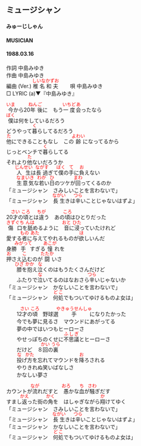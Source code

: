 <style type="text/css">
	ruby{
	    ruby-position: over;
	}
	ruby > rt{font-size: 12px;color:red;}
	p{font:16px;font-size: '楷体'}
</style>
## ミュージシャン
#### みゅーじしゃん
#### MUSICIAN
#### 1988.03.16


作詞     中島みゆき  
作曲      中島みゆき  
編曲 (Ver.) <ruby><rb>椎名和夫</rb><rp>(</rp><rt>しいなかずお</rt><rp>)</rp></ruby>　　 
唄     中島みゆき   
□ LYRIC (a)▼『中島みゆき』　   
   
<ruby><rb>今</rb><rp>(</rp><rt>いま</rt><rp>)</rp></ruby>から20<ruby><rb>年</rb><rp>(</rp><rt>ねん</rt><rp>)</rp></ruby><ruby><rb>後</rb><rp>(</rp><rt>ご</rt><rp>)</rp></ruby>に　もう<ruby><rb>一度</rb><rp>(</rp><rt>いちど</rt><rp>)</rp></ruby><ruby><rb>会</rb><rp>(</rp><rt>あ</rt><rp>)</rp></ruby>ったなら  
<ruby><rb>僕</rb><rp>(</rp><rt>ぼく</rt><rp>)</rp></ruby>は何をしているだろう  
どうやって<ruby><rb>暮</rb><rp>(</rp><rt>く</rt><rp>)</rp></ruby>らしてるだろう  
<ruby><rb>他</rb><rp>(</rp><rt>た</rt><rp>)</rp></ruby>にできることもなし　この<ruby><rb>齢</rb><rp>(</rp><rt>よわい</rt><rp>)</rp></ruby>になってるから  
じっとベンチで<ruby><rb>暮</rb><rp>(</rp><rt>く</rt><rp>)</rp></ruby>らしてる  
それより<ruby><rb>他</rb><rp>(</rp><rt>た</rt><rp>)</rp></ruby>ないだろうか  
　　<ruby><rb>人生</rb><rp>(</rp><rt>じんせい</rt><rp>)</rp></ruby>は<ruby><rb>長過</rb><rp>(</rp><rt>ながす</rt><rp>)</rp></ruby>ぎて<ruby><rb>僕</rb><rp>(</rp><rt>ぼく</rt><rp>)</rp></ruby>の<ruby><rb>手</rb><rp>(</rp><rt>て</rt><rp>)</rp></ruby>に<ruby><rb>負</rb><rp>(</rp><rt>お</rt><rp>)</rp></ruby>えない  
　　<ruby><rb>生意気</rb><rp>(</rp><rt>なまいき</rt><rp>)</rp></ruby>な<ruby><rb>若</rb><rp>(</rp><rt>わか</rt><rp>)</rp></ruby>い<ruby><rb>日</rb><rp>(</rp><rt>ひ</rt><rp>)</rp></ruby>のツケが<ruby><rb>回</rb><rp>(</rp><rt>まわ</rt><rp>)</rp></ruby>ってくるのか  
「ミュージシャン　さみしいことを言わないで」  
「ミュージシャン　<ruby><rb>長生</rb><rp>(</rp><rt>ながい</rt><rp>)</rp></ruby>きは<ruby><rb>辛</rb><rp>(</rp><rt>つら</rt><rp>)</rp></ruby>いことじゃないはずよ」  
  
20<ruby><rb>才</rb><rp>(</rp><rt>さい</rt><rp>)</rp></ruby>の<ruby><rb>頃</rb><rp>(</rp><rt>ころ</rt><rp>)</rp></ruby>とは<ruby><rb>違</rb><rp>(</rp><rt>ちが</rt><rp>)</rp></ruby>う　あの<ruby><rb>頃</rb><rp>(</rp><rt>ころ</rt><rp>)</rp></ruby>はひとりだった  
<ruby><rb>傷口</rb><rp>(</rp><rt>きずぐち</rt><rp>)</rp></ruby>を<ruby><rb>舐</rb><rp>(</rp><rt>んは</rt><rp>)</rp></ruby>めるように　<ruby><rb>音</rb><rp>(</rp><rt>おと</rt><rp>)</rp></ruby>に<ruby><rb>浸</rb><rp>(</rp><rt>ひた</rt><rp>)</rp></ruby>っていたけれど  
愛する<ruby><rb>者</rb><rp>(</rp><rt>もの</rt><rp>)</rp></ruby>に<ruby><rb>与</rb><rp>(</rp><rt>あた</rt><rp>)</rp></ruby>えてやれるものが<ruby><rb>欲</rb><rp>(</rp><rt>ほ</rt><rp>)</rp></ruby>しいんだ  
身勝<ruby><rb>手</rb><rp>(</rp><rt>みがって</rt><rp>)</rp></ruby>すぎる<ruby><rb>憧</rb><rp>(</rp><rt>あこが</rt><rp>)</rp></ruby>れを  
<ruby><rb>押</rb><rp>(</rp><rt>お</rt><rp>)</rp></ruby>さえ<ruby><rb>込</rb><rp>(</rp><rt>こ</rt><rp>)</rp></ruby>むのが<ruby><rb>闘</rb><rp>(</rp><rt>たたか</rt><rp>)</rp></ruby>いさ  
　　<ruby><rb>膝</rb><rp>(</rp><rt>ひざ</rt><rp>)</rp></ruby>を<ruby><rb>抱</rb><rp>(</rp><rt>かか</rt><rp>)</rp></ruby>え<ruby><rb>泣</rb><rp>(</rp><rt>な</rt><rp>)</rp></ruby>くのはもうたくさんだけど  
　　ふたりで<ruby><rb>泣</rb><rp>(</rp><rt>な</rt><rp>)</rp></ruby>いてるのはなおさら<ruby><rb>辛</rb><rp>(</rp><rt>つら</rt><rp>)</rp></ruby>いじゃないか  
「ミュージシャン　かなしいことを言わないで」  
「ミュージシャン　<ruby><rb>何処</rb><rp>(</rp><rt>どこ</rt><rp>)</rp></ruby>でもついてゆけるものよ女は」  
  
　　12<ruby><rb>才</rb><rp>(</rp><rt>さい</rt><rp>)</rp></ruby>の<ruby><rb>頃</rb><rp>(</rp><rt>ころ</rt><rp>)</rp></ruby>　野球選<ruby><rb>手</rb><rp>(</rp><rt>やきゅうせんしゅ</rt><rp>)</rp></ruby>になりたかった  
　　今でも夢に見るさ　マウンドにあがってる  
　　夢の中ではいつもヒーローさ  
　　やせっぽちのくせに<ruby><rb>不思議</rb><rp>(</rp><rt>ふしぎ</rt><rp>)</rp></ruby>とヒーローさ  
　　だけど　８<ruby><rb>回</rb><rp>(</rp><rt>かい</rt><rp>)</rp></ruby>の<ruby><rb>裏</rb><rp>(</rp><rt>うら</rt><rp>)</rp></ruby>  
　　<ruby><rb>投</rb><rp>(</rp><rt>な</rt><rp>)</rp></ruby>げ<ruby><rb>方</rb><rp>(</rp><rt>かた</rt><rp>)</rp></ruby>を忘れてマウンドを<ruby><rb>降</rb><rp>(</rp><rt>お</rt><rp>)</rp></ruby>ろされる  
　　やりきれぬ笑いばなしさ  
　　かなしい夢さ  
  
カウントが<ruby><rb>流</rb><rp>(</rp><rt>なが</rt><rp>)</rp></ruby>れだすと　<ruby><rb>愚</rb><rp>(</rp><rt>おろ</rt><rp>)</rp></ruby>かな<ruby><rb>血</rb><rp>(</rp><rt>ち</rt><rp>)</rp></ruby>が<ruby><rb>騒</rb><rp>(</rp><rt>さわ</rt><rp>)</rp></ruby>ぎだす  
すまし<ruby><rb>返</rb><rp>(</rp><rt>かえ</rt><rp>)</rp></ruby>った街の<ruby><rb>角</rb><rp>(</rp><rt>かく</rt><rp>)</rp></ruby>を　はしゃぎながら<ruby><rb>翔</rb><rp>(</rp><rt>か</rt><rp>)</rp></ruby>けてゆく  
「ミュージシャン　さみしいことを言わないで」  
「ミュージシャン　<ruby><rb>長生</rb><rp>(</rp><rt>ながい</rt><rp>)</rp></ruby>きは<ruby><rb>辛</rb><rp>(</rp><rt>つら</rt><rp>)</rp></ruby>いことじゃないはずよ」  
「ミュージシャン　かなしいことを言わないで」  
「ミュージシャン　<ruby><rb>何処</rb><rp>(</rp><rt>どこ</rt><rp>)</rp></ruby>でもついてゆけるものよ女は」  